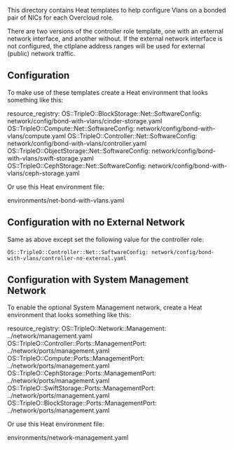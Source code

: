 This directory contains Heat templates to help configure
Vlans on a bonded pair of NICs for each Overcloud role.

There are two versions of the controller role template, one with
an external network interface, and another without. If the
external network interface is not configured, the ctlplane address
ranges will be used for external (public) network traffic.

Configuration
-------------

To make use of these templates create a Heat environment that looks
something like this:

  resource\_registry:
    OS::TripleO::BlockStorage::Net::SoftwareConfig: network/config/bond-with-vlans/cinder-storage.yaml
    OS::TripleO::Compute::Net::SoftwareConfig: network/config/bond-with-vlans/compute.yaml
    OS::TripleO::Controller::Net::SoftwareConfig: network/config/bond-with-vlans/controller.yaml
    OS::TripleO::ObjectStorage::Net::SoftwareConfig: network/config/bond-with-vlans/swift-storage.yaml
    OS::TripleO::CephStorage::Net::SoftwareConfig: network/config/bond-with-vlans/ceph-storage.yaml

Or use this Heat environment file:

  environments/net-bond-with-vlans.yaml

Configuration with no External Network
--------------------------------------

Same as above except set the following value for the controller role:

    OS::TripleO::Controller::Net::SoftwareConfig: network/config/bond-with-vlans/controller-no-external.yaml

Configuration with System Management Network
--------------------------------------------

To enable the optional System Management network, create a Heat environment
that looks something like this:

  resource\_registry:
    OS::TripleO::Network::Management: ../network/management.yaml
    OS::TripleO::Controller::Ports::ManagementPort: ../network/ports/management.yaml
    OS::TripleO::Compute::Ports::ManagementPort: ../network/ports/management.yaml
    OS::TripleO::CephStorage::Ports::ManagementPort: ../network/ports/management.yaml
    OS::TripleO::SwiftStorage::Ports::ManagementPort: ../network/ports/management.yaml
    OS::TripleO::BlockStorage::Ports::ManagementPort: ../network/ports/management.yaml

Or use this Heat environment file:

  environments/network-management.yaml
